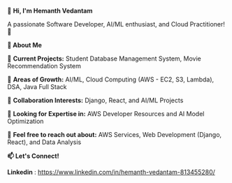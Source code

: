👋 **Hi, I'm Hemanth Vedantam**


A passionate Software Developer, AI/ML enthusiast, and Cloud Practitioner! 🌟



**🚀 About Me**


🔭 **Current Projects:** Student Database Management System, Movie Recommendation System


🌱 **Areas of Growth:** AI/ML, Cloud Computing (AWS - EC2, S3, Lambda), DSA, Java Full Stack


👯 **Collaboration Interests:** Django, React, and AI/ML Projects


🤝 **Looking for Expertise in:** AWS Developer Resources and AI Model Optimization


💬 **Feel free to reach out about:**  AWS Services, Web Development (Django, React), and Data Analysis



**📫 Let's Connect!**

**Linkedin** : https://www.linkedin.com/in/hemanth-vedantam-813455280/
